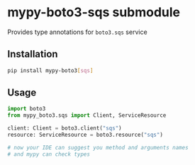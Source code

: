 # mypy-boto3-sqs submodule

Provides type annotations for `boto3.sqs` service

## Installation

```bash
pip install mypy-boto3[sqs]
```

## Usage

```python
import boto3
from mypy_boto3.sqs import Client, ServiceResource

client: Client = boto3.client("sqs")
resource: ServiceResource = boto3.resource("sqs")

# now your IDE can suggest you method and arguments names
# and mypy can check types
```

